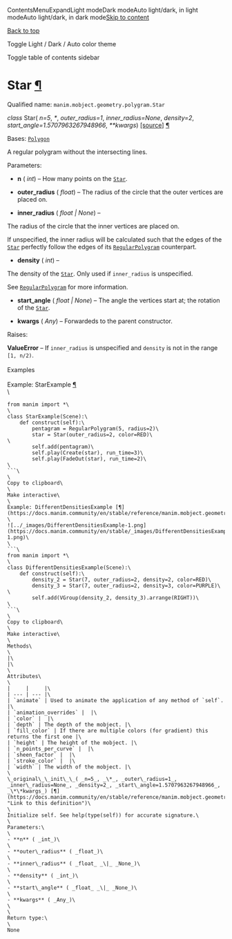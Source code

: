 ContentsMenuExpandLight modeDark modeAuto light/dark, in light modeAuto light/dark, in dark mode[Skip to content](https://docs.manim.community/en/stable/reference/manim.mobject.geometry.polygram.Star.html#furo-main-content)

[Back to top](https://docs.manim.community/en/stable/reference/manim.mobject.geometry.polygram.Star.html#)

Toggle Light / Dark / Auto color theme

Toggle table of contents sidebar

# Star [¶](https://docs.manim.community/en/stable/reference/manim.mobject.geometry.polygram.Star.html\#star "Link to this heading")

Qualified name: `manim.mobject.geometry.polygram.Star`

_class_ Star( _n=5_, _\*_, _outer\_radius=1_, _inner\_radius=None_, _density=2_, _start\_angle=1.5707963267948966_, _\*\*kwargs_) [\[source\]](https://docs.manim.community/en/stable/_modules/manim/mobject/geometry/polygram.html#Star) [¶](https://docs.manim.community/en/stable/reference/manim.mobject.geometry.polygram.Star.html#manim.mobject.geometry.polygram.Star "Link to this definition")

Bases: [`Polygon`](https://docs.manim.community/en/stable/reference/manim.mobject.geometry.polygram.Polygon.html#manim.mobject.geometry.polygram.Polygon "manim.mobject.geometry.polygram.Polygon")

A regular polygram without the intersecting lines.

Parameters:

- **n** ( _int_) – How many points on the [`Star`](https://docs.manim.community/en/stable/reference/manim.mobject.geometry.polygram.Star.html#manim.mobject.geometry.polygram.Star "manim.mobject.geometry.polygram.Star").

- **outer\_radius** ( _float_) – The radius of the circle that the outer vertices are placed on.

- **inner\_radius** ( _float_ _\|_ _None_) –

The radius of the circle that the inner vertices are placed on.

If unspecified, the inner radius will be
calculated such that the edges of the [`Star`](https://docs.manim.community/en/stable/reference/manim.mobject.geometry.polygram.Star.html#manim.mobject.geometry.polygram.Star "manim.mobject.geometry.polygram.Star")
perfectly follow the edges of its [`RegularPolygram`](https://docs.manim.community/en/stable/reference/manim.mobject.geometry.polygram.RegularPolygram.html#manim.mobject.geometry.polygram.RegularPolygram "manim.mobject.geometry.polygram.RegularPolygram")
counterpart.

- **density** ( _int_) –

The density of the [`Star`](https://docs.manim.community/en/stable/reference/manim.mobject.geometry.polygram.Star.html#manim.mobject.geometry.polygram.Star "manim.mobject.geometry.polygram.Star"). Only used if
`inner_radius` is unspecified.

See [`RegularPolygram`](https://docs.manim.community/en/stable/reference/manim.mobject.geometry.polygram.RegularPolygram.html#manim.mobject.geometry.polygram.RegularPolygram "manim.mobject.geometry.polygram.RegularPolygram") for more information.

- **start\_angle** ( _float_ _\|_ _None_) – The angle the vertices start at; the rotation of
the [`Star`](https://docs.manim.community/en/stable/reference/manim.mobject.geometry.polygram.Star.html#manim.mobject.geometry.polygram.Star "manim.mobject.geometry.polygram.Star").

- **kwargs** ( _Any_) – Forwardeds to the parent constructor.


Raises:

**ValueError** – If `inner_radius` is unspecified and `density`
is not in the range `[1, n/2)`.\
\
Examples\
\
Example: StarExample [¶](https://docs.manim.community/en/stable/reference/manim.mobject.geometry.polygram.Star.html#starexample)\
\
```\
from manim import *\
\
class StarExample(Scene):\
    def construct(self):\
        pentagram = RegularPolygram(5, radius=2)\
        star = Star(outer_radius=2, color=RED)\
\
        self.add(pentagram)\
        self.play(Create(star), run_time=3)\
        self.play(FadeOut(star), run_time=2)\
\
```\
\
Copy to clipboard\
\
Make interactive\
\
Example: DifferentDensitiesExample [¶](https://docs.manim.community/en/stable/reference/manim.mobject.geometry.polygram.Star.html#differentdensitiesexample)\
\
![../_images/DifferentDensitiesExample-1.png](https://docs.manim.community/en/stable/_images/DifferentDensitiesExample-1.png)\
\
```\
from manim import *\
\
class DifferentDensitiesExample(Scene):\
    def construct(self):\
        density_2 = Star(7, outer_radius=2, density=2, color=RED)\
        density_3 = Star(7, outer_radius=2, density=3, color=PURPLE)\
\
        self.add(VGroup(density_2, density_3).arrange(RIGHT))\
\
```\
\
Copy to clipboard\
\
Make interactive\
\
Methods\
\
|\
|\
\
Attributes\
\
|     |     |\
| --- | --- |\
| `animate` | Used to animate the application of any method of `self`. |\
| `animation_overrides` |  |\
| `color` |  |\
| `depth` | The depth of the mobject. |\
| `fill_color` | If there are multiple colors (for gradient) this returns the first one |\
| `height` | The height of the mobject. |\
| `n_points_per_curve` |  |\
| `sheen_factor` |  |\
| `stroke_color` |  |\
| `width` | The width of the mobject. |\
\
\_original\_\_init\_\_( _n=5_, _\*_, _outer\_radius=1_, _inner\_radius=None_, _density=2_, _start\_angle=1.5707963267948966_, _\*\*kwargs_) [¶](https://docs.manim.community/en/stable/reference/manim.mobject.geometry.polygram.Star.html#manim.mobject.geometry.polygram.Star._original__init__ "Link to this definition")\
\
Initialize self. See help(type(self)) for accurate signature.\
\
Parameters:\
\
- **n** ( _int_)\
\
- **outer\_radius** ( _float_)\
\
- **inner\_radius** ( _float_ _\|_ _None_)\
\
- **density** ( _int_)\
\
- **start\_angle** ( _float_ _\|_ _None_)\
\
- **kwargs** ( _Any_)\
\
\
Return type:\
\
None